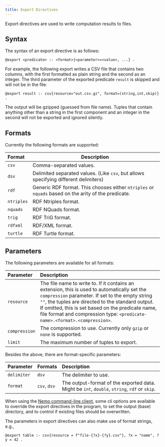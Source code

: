 ```yaml
---
title: Export Directives
---
```


Export directives are used to write computation results to files.

## Syntax
The syntax of an export directive is as follows:
```
@export <predicate> :- <format>{<parameter>=<value>, ...} .
```

For example, the following export writes a CSV file that contains two columns, with the first formatted as plain string and the second as an integer. The third parameter of the exported predicate `result` is skipped and will not be in the file:

```
@export result :- csv{resource="out.csv.gz", format=(string,int,skip)} .
```

The output will be gzipped (guessed from file name). Tuples that contain anything other than a string in the first component and an integer in the second will not be exported and ignored silently.

## Formats

Currently the following formats are supported:

| <span class="pe-8">Format</span> | Description |
|:-------|-------------|
| `csv`  | Comma-separated values. |
| `dsv`  | Delimited separated values. (Like `csv`, but allows specifying different delimiters) |
| `rdf` | Generic RDF format. This chooses either `ntriples` or `nquads` based on the arity of the predicate. |
| `ntriples` | RDF Ntriples format. |
| `nquads` | RDF NQuads format. |
| `trig` | RDF TriG format. |
| `rdfxml` | RDF/XML format. |
| `turtle` | RDF Turtle format. |

## Parameters

The following parameters are available for all formats:

| <span class="pe-6">Parameter</span> | Description |
| :-------- | :---------- |
| `resource` | The file name to write to. If it contains an extension, this is used to automatically set the `compression` parameter. If set to the empty string `""`, the tuples are directed to the standard output. If omitted, this is set based on the predicate name, file format and compression type: `<predicate-name>.<format>.<compression>`. |
| `compression` | The compression to use. Currently only `gzip` or `none` is supported. |
| `limit` | The maximum number of tuples to export. |

Besides the above, there are format-specific parameters:

| <span class="pe-4">Parameter</span> | Formats | Description |
| :-------- | :------ | :---------- |
| `delimiter` | `dsv` | The delimiter to use. |
| `format` | `csv`, `dsv` | The output-format of the exported data. Might be `int`, `double`, `string`, `rdf` or `skip`. |

When using the [Nemo command-line client](/nemo-doc/guides/cli), some cli options are available to override the export directives in the program, to set the output (base) directory, and to control if existing files should be overwritten.

The parameters in export directives can also make use of format strings, e.g.,
```
@export table :- csv{resource = f"file-{?x}-{?y}.csv"}, ?x = "name", ?y = 42 .
```

